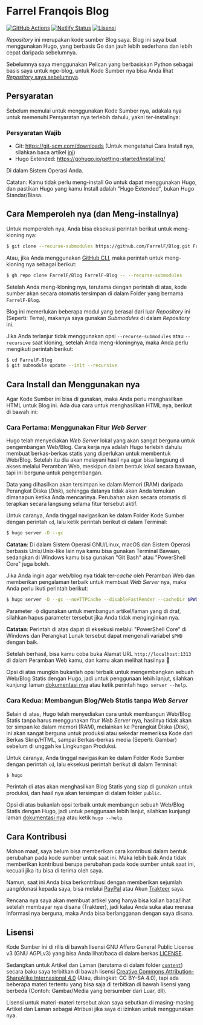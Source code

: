 # Farrel Franqois Blog
[![GitHub Actions](https://github.com/FarrelF/Blog/actions/workflows/build_and_deploy.yml/badge.svg)](https://github.com/FarrelF/Blog/actions/workflows/build_and_deploy.yml)
[![Netlify Status](https://api.netlify.com/api/v1/badges/edc59a5f-e63a-426c-ae65-cffe9153fa04/deploy-status)](https://app.netlify.com/sites/farrelf/deploys)
[![Lisensi](https://img.shields.io/github/license/FarrelF/Blog?label=Lisensi&style=flat-square)](LICENSE)

_Repository_ ini merupakan kode sumber Blog saya. Blog ini saya buat menggunakan Hugo, yang berbasis Go dan jauh lebih sederhana dan lebih cepat daripada sebelumnya.

Sebelumnya saya menggunakan Pelican yang berbasiskan Python sebagai basis saya untuk nge-blog, untuk Kode Sumber nya bisa Anda lihat [_Repository_ saya sebelumnya](https://github.com/FarrelF/Blog-Old).

## Persyaratan
Sebelum memulai untuk menggunakan Kode Sumber nya, adakala nya untuk memenuhi Persyaratan nya terlebih dahulu, yakni ter-installnya:

### Persyaratan Wajib
- Git: https://git-scm.com/downloads (Untuk mengetahui Cara Install nya, silahkan baca artikel [ini](https://farrel.franqois.id/cara-install-git))
- Hugo Extended: https://gohugo.io/getting-started/installing/

Di dalam Sistem Operasi Anda.

Catatan: Kamu tidak perlu meng-install Go untuk dapat menggunakan Hugo, dan pastikan Hugo yang kamu Install adalah "Hugo Extended", bukan Hugo Standar/Biasa.

## Cara Memperoleh nya (dan Meng-installnya)
Untuk memperoleh nya, Anda bisa eksekusi perintah berikut untuk meng-kloning nya:

```bash
$ git clone --recurse-submodules https://github.com/FarrelF/Blog.git FarrelF-Blog
```

Atau, jika Anda menggunakan [GitHub CLI](https://cli.github.com), maka perintah untuk meng-kloning nya sebagai berikut:

```bash
$ gh repo clone FarrelF/Blog FarrelF-Blog -- --recurse-submodules
```

Setelah Anda meng-kloning nya, terutama dengan perintah di atas, kode sumber akan secara otomatis tersimpan di dalam Folder yang bernama `FarrelF-Blog`.

Blog ini memerlukan beberapa modul yang berasal dari luar _Repository_ ini (Seperti: Tema), makanya saya gunakan _Submodules_ di dalam _Repository_ ini. 

Jika Anda terlanjur tidak menggunakan opsi `--recurse-submodules` atau `--recursive` saat kloning, setelah Anda meng-kloningnya, maka Anda perlu mengikuti perintah berikut:

```bash
$ cd FarrelF-Blog
$ git submodule update --init --recursive
```

## Cara Install dan Menggunakan nya
Agar Kode Sumber ini bisa di gunakan, maka Anda perlu menghasilkan HTML untuk Blog ini. Ada dua cara untuk menghasilkan HTML nya, berikut di bawah ini:

### Cara Pertama: Menggunakan Fitur _Web Server_
Hugo telah menyediakan _Web Server_ lokal yang akan sangat berguna untuk pengembangan Web/Blog. Cara kerja nya adalah Hugo terlebih dahulu membuat berkas-berkas statis yang diperlukan untuk membentuk Web/Blog. Setelah itu dia akan melayani hasil nya agar bisa langsung di akses melalui Peramban Web, meskipun dalam bentuk lokal secara bawaan, tapi ini berguna untuk pengembangan.

Data yang dihasilkan akan tersimpan ke dalam Memori (RAM) daripada Perangkat Diska (_Disk_), sehingga datanya tidak akan Anda temukan dimanapun ketika Anda mencarinya. Perubahan akan secara otomatis di terapkan secara langsung selama fitur tersebut aktif.

Untuk caranya, Anda tinggal navigasikan ke dalam Folder Kode Sumber dengan perintah `cd`, lalu ketik perintah berikut di dalam Terminal:

```bash
$ hugo server -D --gc 
```

**Catatan**: Di dalam Sistem Operasi GNU/Linux, macOS dan Sistem Operasi berbasis Unix/Unix-like lain nya kamu bisa gunakan Terminal Bawaan, sedangkan di Windows kamu bisa gunakan "Git Bash" atau "PowerShell Core" juga boleh.

Jika Anda ingin agar web/blog nya tidak ter-_cache_ oleh Peramban Web dan memberikan pengalaman terbaik untuk membuat _Web Server_ nya, maka Anda perlu ikuti perintah berikut:

```bash
$ hugo server -D --gc --noHTTPCache --disableFastRender --cacheDir $PWD/cache
```

Parameter `-D` digunakan untuk membangun artikel/laman yang di draf, silahkan hapus parameter tersebut jika Anda tidak menginginkan nya.

**Catatan**: Perintah di atas dapat di eksekusi melalui "PowerShell Core" di Windows dan Perangkat Lunak tersebut dapat mengenali variabel `$PWD` dengan baik.

Setelah berhasil, bisa kamu coba buka Alamat URL `http://localhost:1313` di dalam Peramban Web kamu, dan kamu akan melihat hasilnya :slightly_smiling_face: 

Opsi di atas mungkin bukanlah opsi terbaik untuk mengembangkan sebuah Web/Blog Statis dengan Hugo, jadi untuk penggunaan lebih lanjut, silahkan kunjungi laman [dokumentasi nya](https://gohugo.io/commands/hugo_server/) atau ketik perintah `hugo server --help`.

### Cara Kedua: Membangun Blog/Web Statis tanpa _Web Server_
Selain di atas, Hugo telah menyediakan cara untuk membangun Web/Blog Statis tanpa harus menggunakan fitur _Web Server_ nya, hasilnya tidak akan ter simpan ke dalam memori (RAM), melainkan ke Perangkat Diska (_Disk_), ini akan sangat berguna untuk produksi atau sekedar memeriksa Kode dari Berkas Skrip/HTML, sampai Berkas-berkas media (Seperti: Gambar) sebelum di unggah ke Lingkungan Produksi.

Untuk caranya, Anda tinggal navigasikan ke dalam Folder Kode Sumber dengan perintah `cd`, lalu eksekusi perintah berikut di dalam Terminal:

```bash
$ hugo
```

Perintah di atas akan menghasilkan Blog Statis yang siap di gunakan untuk produksi, dan hasil nya akan tersimpan di dalam folder `public`.

Opsi di atas bukanlah opsi terbaik untuk membangun sebuah Web/Blog Statis dengan Hugo, jadi untuk penggunaan lebih lanjut, silahkan kunjungi laman [dokumentasi nya](https://gohugo.io/commands/hugo/) atau ketik `hugo --help`.

## Cara Kontribusi
Mohon maaf, saya belum bisa memberikan cara kontribusi dalam bentuk perubahan pada kode sumber untuk saat ini. Maka lebih baik Anda tidak memberikan kontribusi berupa perubahan pada kode sumber untuk saat ini, kecuali jika itu bisa di terima oleh saya.

Namun, saat ini Anda bisa berkontribusi dengan memberikan sejumlah uang/donasi kepada saya, bisa melalui [PayPal](https://paypal.me/FarrelF) atau Akun [Trakteer](https://trakteer.id/farrelf) saya. 

Rencana nya saya akan membuat artikel yang hanya bisa kalian baca/lihat setelah membayar nya disana (Trakteer), jadi kalau Anda suka atau merasa Informasi nya berguna, maka Anda bisa berlangganan dengan saya disana.

## Lisensi
Kode Sumber ini di rilis di bawah lisensi GNU Affero General Public License v3 (GNU AGPLv3) yang bisa Anda lihat/baca di dalam berkas [LICENSE](LICENSE). 

Sedangkan untuk Artikel dan Laman (terutama di dalam folder [`content`](content)) secara baku saya terbitkan di bawah lisensi [Creative Commons Attribution-ShareAlike Internasional 4.0](https://creativecommons.org/licenses/by-sa/4.0/) (Atau, disingkat: CC BY-SA 4.0), tapi ada beberapa materi tertentu yang bisa saja di terbitkan di bawah lisensi yang berbeda (Contoh: Gambar/Media yang bersumber dari Luar, dll).

Lisensi untuk materi-materi tersebut akan saya sebutkan di masing-masing Artikel dan Laman sebagai Atribusi jika saya di izinkan untuk menggunakan nya.
